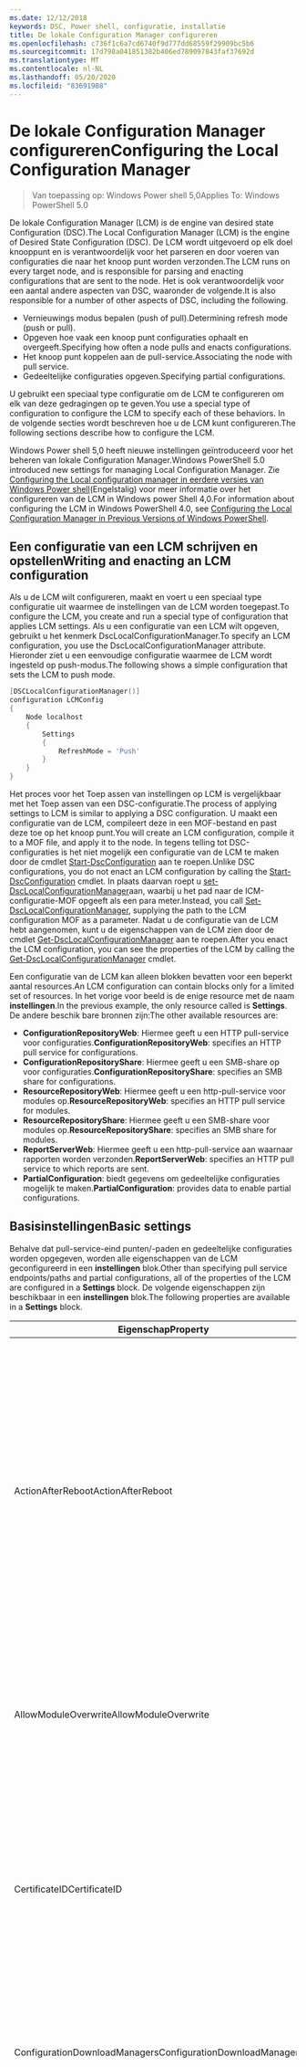 ```yaml
---
ms.date: 12/12/2018
keywords: DSC, Power shell, configuratie, installatie
title: De lokale Configuration Manager configureren
ms.openlocfilehash: c736f1c6a7cd6740f9d777dd68559f29909bc5b6
ms.sourcegitcommit: 17d798a041851382b406ed789097843faf37692d
ms.translationtype: MT
ms.contentlocale: nl-NL
ms.lasthandoff: 05/20/2020
ms.locfileid: "83691988"
---
```

# <a name="configuring-the-local-configuration-manager"></a><span data-ttu-id="1e854-103">De lokale Configuration Manager configureren</span><span class="sxs-lookup"><span data-stu-id="1e854-103">Configuring the Local Configuration Manager</span></span>

> <span data-ttu-id="1e854-104">Van toepassing op: Windows Power shell 5,0</span><span class="sxs-lookup"><span data-stu-id="1e854-104">Applies To: Windows PowerShell 5.0</span></span>

<span data-ttu-id="1e854-105">De lokale Configuration Manager (LCM) is de engine van desired state Configuration (DSC).</span><span class="sxs-lookup"><span data-stu-id="1e854-105">The Local Configuration Manager (LCM) is the engine of Desired State Configuration (DSC).</span></span>
<span data-ttu-id="1e854-106">De LCM wordt uitgevoerd op elk doel knooppunt en is verantwoordelijk voor het parseren en door voeren van configuraties die naar het knoop punt worden verzonden.</span><span class="sxs-lookup"><span data-stu-id="1e854-106">The LCM runs on every target node, and is responsible for parsing and enacting configurations that are sent to the node.</span></span>
<span data-ttu-id="1e854-107">Het is ook verantwoordelijk voor een aantal andere aspecten van DSC, waaronder de volgende.</span><span class="sxs-lookup"><span data-stu-id="1e854-107">It is also responsible for a number of other aspects of DSC, including the following.</span></span>

- <span data-ttu-id="1e854-108">Vernieuwings modus bepalen (push of pull).</span><span class="sxs-lookup"><span data-stu-id="1e854-108">Determining refresh mode (push or pull).</span></span>
- <span data-ttu-id="1e854-109">Opgeven hoe vaak een knoop punt configuraties ophaalt en overgeeft.</span><span class="sxs-lookup"><span data-stu-id="1e854-109">Specifying how often a node pulls and enacts configurations.</span></span>
- <span data-ttu-id="1e854-110">Het knoop punt koppelen aan de pull-service.</span><span class="sxs-lookup"><span data-stu-id="1e854-110">Associating the node with pull service.</span></span>
- <span data-ttu-id="1e854-111">Gedeeltelijke configuraties opgeven.</span><span class="sxs-lookup"><span data-stu-id="1e854-111">Specifying partial configurations.</span></span>

<span data-ttu-id="1e854-112">U gebruikt een speciaal type configuratie om de LCM te configureren om elk van deze gedragingen op te geven.</span><span class="sxs-lookup"><span data-stu-id="1e854-112">You use a special type of configuration to configure the LCM to specify each of these behaviors.</span></span>
<span data-ttu-id="1e854-113">In de volgende secties wordt beschreven hoe u de LCM kunt configureren.</span><span class="sxs-lookup"><span data-stu-id="1e854-113">The following sections describe how to configure the LCM.</span></span>

<span data-ttu-id="1e854-114">Windows Power shell 5,0 heeft nieuwe instellingen geïntroduceerd voor het beheren van lokale Configuration Manager.</span><span class="sxs-lookup"><span data-stu-id="1e854-114">Windows PowerShell 5.0 introduced new settings for managing Local Configuration Manager.</span></span>
<span data-ttu-id="1e854-115">Zie [Configuring the Local configuration manager in eerdere versies van Windows Power shell](metaconfig4.md)(Engelstalig) voor meer informatie over het configureren van de LCM in Windows power Shell 4,0.</span><span class="sxs-lookup"><span data-stu-id="1e854-115">For information about configuring the LCM in Windows PowerShell 4.0, see [Configuring the Local Configuration Manager in Previous Versions of Windows PowerShell](metaconfig4.md).</span></span>

## <a name="writing-and-enacting-an-lcm-configuration"></a><span data-ttu-id="1e854-116">Een configuratie van een LCM schrijven en opstellen</span><span class="sxs-lookup"><span data-stu-id="1e854-116">Writing and enacting an LCM configuration</span></span>

<span data-ttu-id="1e854-117">Als u de LCM wilt configureren, maakt en voert u een speciaal type configuratie uit waarmee de instellingen van de LCM worden toegepast.</span><span class="sxs-lookup"><span data-stu-id="1e854-117">To configure the LCM, you create and run a special type of configuration that applies LCM settings.</span></span>
<span data-ttu-id="1e854-118">Als u een configuratie van een LCM wilt opgeven, gebruikt u het kenmerk DscLocalConfigurationManager.</span><span class="sxs-lookup"><span data-stu-id="1e854-118">To specify an LCM configuration, you use the DscLocalConfigurationManager attribute.</span></span>
<span data-ttu-id="1e854-119">Hieronder ziet u een eenvoudige configuratie waarmee de LCM wordt ingesteld op push-modus.</span><span class="sxs-lookup"><span data-stu-id="1e854-119">The following shows a simple configuration that sets the LCM to push mode.</span></span>

```powershell
[DSCLocalConfigurationManager()]
configuration LCMConfig
{
    Node localhost
    {
        Settings
        {
            RefreshMode = 'Push'
        }
    }
}
```

<span data-ttu-id="1e854-120">Het proces voor het Toep assen van instellingen op LCM is vergelijkbaar met het Toep assen van een DSC-configuratie.</span><span class="sxs-lookup"><span data-stu-id="1e854-120">The process of applying settings to LCM is similar to applying a DSC configuration.</span></span>
<span data-ttu-id="1e854-121">U maakt een configuratie van de LCM, compileert deze in een MOF-bestand en past deze toe op het knoop punt.</span><span class="sxs-lookup"><span data-stu-id="1e854-121">You will create an LCM configuration, compile it to a MOF file, and apply it to the node.</span></span>
<span data-ttu-id="1e854-122">In tegens telling tot DSC-configuraties is het niet mogelijk een configuratie van de LCM te maken door de cmdlet [Start-DscConfiguration](/powershell/module/psdesiredstateconfiguration/start-dscconfiguration) aan te roepen.</span><span class="sxs-lookup"><span data-stu-id="1e854-122">Unlike DSC configurations, you do not enact an LCM configuration by calling the [Start-DscConfiguration](/powershell/module/psdesiredstateconfiguration/start-dscconfiguration) cmdlet.</span></span>
<span data-ttu-id="1e854-123">In plaats daarvan roept u [set-DscLocalConfigurationManager](/powershell/module/PSDesiredStateConfiguration/Set-DscLocalConfigurationManager)aan, waarbij u het pad naar de ICM-configuratie-MOF opgeeft als een para meter.</span><span class="sxs-lookup"><span data-stu-id="1e854-123">Instead, you call [Set-DscLocalConfigurationManager](/powershell/module/PSDesiredStateConfiguration/Set-DscLocalConfigurationManager), supplying the path to the LCM configuration MOF as a parameter.</span></span>
<span data-ttu-id="1e854-124">Nadat u de configuratie van de LCM hebt aangenomen, kunt u de eigenschappen van de LCM zien door de cmdlet [Get-DscLocalConfigurationManager](/powershell/module/PSDesiredStateConfiguration/Get-DscLocalConfigurationManager) aan te roepen.</span><span class="sxs-lookup"><span data-stu-id="1e854-124">After you enact the LCM configuration, you can see the properties of the LCM by calling the [Get-DscLocalConfigurationManager](/powershell/module/PSDesiredStateConfiguration/Get-DscLocalConfigurationManager) cmdlet.</span></span>

<span data-ttu-id="1e854-125">Een configuratie van de LCM kan alleen blokken bevatten voor een beperkt aantal resources.</span><span class="sxs-lookup"><span data-stu-id="1e854-125">An LCM configuration can contain blocks only for a limited set of resources.</span></span>
<span data-ttu-id="1e854-126">In het vorige voor beeld is de enige resource met de naam **instellingen**.</span><span class="sxs-lookup"><span data-stu-id="1e854-126">In the previous example, the only resource called is **Settings**.</span></span>
<span data-ttu-id="1e854-127">De andere beschik bare bronnen zijn:</span><span class="sxs-lookup"><span data-stu-id="1e854-127">The other available resources are:</span></span>

* <span data-ttu-id="1e854-128">**ConfigurationRepositoryWeb**: Hiermee geeft u een HTTP pull-service voor configuraties.</span><span class="sxs-lookup"><span data-stu-id="1e854-128">**ConfigurationRepositoryWeb**: specifies an HTTP pull service for configurations.</span></span>
* <span data-ttu-id="1e854-129">**ConfigurationRepositoryShare**: Hiermee geeft u een SMB-share op voor configuraties.</span><span class="sxs-lookup"><span data-stu-id="1e854-129">**ConfigurationRepositoryShare**: specifies an SMB share for configurations.</span></span>
* <span data-ttu-id="1e854-130">**ResourceRepositoryWeb**: Hiermee geeft u een http-pull-service voor modules op.</span><span class="sxs-lookup"><span data-stu-id="1e854-130">**ResourceRepositoryWeb**: specifies an HTTP pull service for modules.</span></span>
* <span data-ttu-id="1e854-131">**ResourceRepositoryShare**: Hiermee geeft u een SMB-share voor modules op.</span><span class="sxs-lookup"><span data-stu-id="1e854-131">**ResourceRepositoryShare**: specifies an SMB share for modules.</span></span>
* <span data-ttu-id="1e854-132">**ReportServerWeb**: Hiermee geeft u een http-pull-service aan waarnaar rapporten worden verzonden.</span><span class="sxs-lookup"><span data-stu-id="1e854-132">**ReportServerWeb**: specifies an HTTP pull service to which reports are sent.</span></span>
* <span data-ttu-id="1e854-133">**PartialConfiguration**: biedt gegevens om gedeeltelijke configuraties mogelijk te maken.</span><span class="sxs-lookup"><span data-stu-id="1e854-133">**PartialConfiguration**: provides data to enable partial configurations.</span></span>

## <a name="basic-settings"></a><span data-ttu-id="1e854-134">Basisinstellingen</span><span class="sxs-lookup"><span data-stu-id="1e854-134">Basic settings</span></span>

<span data-ttu-id="1e854-135">Behalve dat pull-service-eind punten/-paden en gedeeltelijke configuraties worden opgegeven, worden alle eigenschappen van de LCM geconfigureerd in een **instellingen** blok.</span><span class="sxs-lookup"><span data-stu-id="1e854-135">Other than specifying pull service endpoints/paths and partial configurations, all of the properties of the LCM are configured in a **Settings** block.</span></span>
<span data-ttu-id="1e854-136">De volgende eigenschappen zijn beschikbaar in een **instellingen** blok.</span><span class="sxs-lookup"><span data-stu-id="1e854-136">The following properties are available in a **Settings** block.</span></span>

|  <span data-ttu-id="1e854-137">Eigenschap</span><span class="sxs-lookup"><span data-stu-id="1e854-137">Property</span></span>  |  <span data-ttu-id="1e854-138">Type</span><span class="sxs-lookup"><span data-stu-id="1e854-138">Type</span></span>  |  <span data-ttu-id="1e854-139">Beschrijving</span><span class="sxs-lookup"><span data-stu-id="1e854-139">Description</span></span>   |
|----------- |------- |--------------- |
| <span data-ttu-id="1e854-140">ActionAfterReboot</span><span class="sxs-lookup"><span data-stu-id="1e854-140">ActionAfterReboot</span></span>| <span data-ttu-id="1e854-141">tekenreeks</span><span class="sxs-lookup"><span data-stu-id="1e854-141">string</span></span>| <span data-ttu-id="1e854-142">Hiermee geeft u op wat er gebeurt nadat de computer opnieuw is opgestart tijdens de toepassing van een configuratie.</span><span class="sxs-lookup"><span data-stu-id="1e854-142">Specifies what happens after a reboot during the application of a configuration.</span></span> <span data-ttu-id="1e854-143">De mogelijke waarden zijn __' ContinueConfiguration '__ en __' de stopconfiguration '__.</span><span class="sxs-lookup"><span data-stu-id="1e854-143">The possible values are __"ContinueConfiguration"__ and __"StopConfiguration"__.</span></span> <ul><li> <span data-ttu-id="1e854-144">__ContinueConfiguration__: pas de huidige configuratie toe nadat de computer opnieuw is opgestart.</span><span class="sxs-lookup"><span data-stu-id="1e854-144">__ContinueConfiguration__: Continue applying the current configuration after machine reboot.</span></span> <span data-ttu-id="1e854-145">Dit is de standaard waarde</span><span class="sxs-lookup"><span data-stu-id="1e854-145">This is the default value</span></span></li><li><span data-ttu-id="1e854-146">__De stopconfiguration__: de huidige configuratie stoppen nadat de computer opnieuw is opgestart.</span><span class="sxs-lookup"><span data-stu-id="1e854-146">__StopConfiguration__: Stop the current configuration after machine reboot.</span></span></li></ul>|
| <span data-ttu-id="1e854-147">AllowModuleOverwrite</span><span class="sxs-lookup"><span data-stu-id="1e854-147">AllowModuleOverwrite</span></span>| <span data-ttu-id="1e854-148">booleaans</span><span class="sxs-lookup"><span data-stu-id="1e854-148">bool</span></span>| <span data-ttu-id="1e854-149">__$True__ als nieuwe configuraties die worden gedownload van de pull-service, de oude kunnen overschrijven op het doel knooppunt.</span><span class="sxs-lookup"><span data-stu-id="1e854-149">__$TRUE__ if new configurations downloaded from the pull service are allowed to overwrite the old ones on the target node.</span></span> <span data-ttu-id="1e854-150">Anders $FALSE.</span><span class="sxs-lookup"><span data-stu-id="1e854-150">Otherwise, $FALSE.</span></span>|
| <span data-ttu-id="1e854-151">CertificateID</span><span class="sxs-lookup"><span data-stu-id="1e854-151">CertificateID</span></span>| <span data-ttu-id="1e854-152">tekenreeks</span><span class="sxs-lookup"><span data-stu-id="1e854-152">string</span></span>| <span data-ttu-id="1e854-153">De vinger afdruk van een certificaat dat wordt gebruikt voor het beveiligen van referenties die in een configuratie zijn door gegeven.</span><span class="sxs-lookup"><span data-stu-id="1e854-153">The thumbprint of a certificate used to secure credentials passed in a configuration.</span></span> <span data-ttu-id="1e854-154">Zie voor meer informatie [referenties beveiligen in Windows Power shell desired state Configuration](https://devblogs.microsoft.com/powershell/want-to-secure-credentials-in-windows-powershell-desired-state-configuration/)(Engelstalig).</span><span class="sxs-lookup"><span data-stu-id="1e854-154">For more information see [Want to secure credentials in Windows PowerShell Desired State Configuration?](https://devblogs.microsoft.com/powershell/want-to-secure-credentials-in-windows-powershell-desired-state-configuration/).</span></span> <br> <span data-ttu-id="1e854-155">__Opmerking:__ dit wordt automatisch beheerd als Azure Automation DSC-pull-service wordt gebruikt.</span><span class="sxs-lookup"><span data-stu-id="1e854-155">__Note:__ this is managed automatically if using Azure Automation DSC pull service.</span></span>|
| <span data-ttu-id="1e854-156">ConfigurationDownloadManagers</span><span class="sxs-lookup"><span data-stu-id="1e854-156">ConfigurationDownloadManagers</span></span>| <span data-ttu-id="1e854-157">CimInstance []</span><span class="sxs-lookup"><span data-stu-id="1e854-157">CimInstance[]</span></span>| <span data-ttu-id="1e854-158">Verouderd.</span><span class="sxs-lookup"><span data-stu-id="1e854-158">Obsolete.</span></span> <span data-ttu-id="1e854-159">Gebruik __ConfigurationRepositoryWeb__ -en __ConfigurationRepositoryShare__ -blokken om configuratie-pull service-eind punten te definiëren.</span><span class="sxs-lookup"><span data-stu-id="1e854-159">Use __ConfigurationRepositoryWeb__ and __ConfigurationRepositoryShare__ blocks to define configuration pull service endpoints.</span></span>|
| <span data-ttu-id="1e854-160">ConfigurationID</span><span class="sxs-lookup"><span data-stu-id="1e854-160">ConfigurationID</span></span>| <span data-ttu-id="1e854-161">tekenreeks</span><span class="sxs-lookup"><span data-stu-id="1e854-161">string</span></span>| <span data-ttu-id="1e854-162">Voor achterwaartse compatibiliteit met oudere pull-service versies.</span><span class="sxs-lookup"><span data-stu-id="1e854-162">For backwards compatibility with older pull service versions.</span></span> <span data-ttu-id="1e854-163">Een GUID die het configuratie bestand identificeert dat van een pull-service moet worden opgehaald.</span><span class="sxs-lookup"><span data-stu-id="1e854-163">A GUID that identifies the configuration file to get from a pull service.</span></span> <span data-ttu-id="1e854-164">Het knoop punt haalt configuraties op voor de pull-service als de naam van de configuratie-MOF ConfigurationID. MOF is.</span><span class="sxs-lookup"><span data-stu-id="1e854-164">The node will pull configurations on the pull service if the name of the configuration MOF is named ConfigurationID.mof.</span></span><br> <span data-ttu-id="1e854-165">__Opmerking:__ Als u deze eigenschap instelt, werkt u het knoop punt met een pull-service te registreren met behulp van __RegistrationKey__ .</span><span class="sxs-lookup"><span data-stu-id="1e854-165">__Note:__ If you set this property, registering the node with a pull service by using __RegistrationKey__ does not work.</span></span> <span data-ttu-id="1e854-166">Zie [een pull-client met configuratie namen instellen](../pull-server/pullClientConfigNames.md)voor meer informatie.</span><span class="sxs-lookup"><span data-stu-id="1e854-166">For more information, see [Setting up a pull client with configuration names](../pull-server/pullClientConfigNames.md).</span></span>|
| <span data-ttu-id="1e854-167">ConfigurationMode</span><span class="sxs-lookup"><span data-stu-id="1e854-167">ConfigurationMode</span></span>| <span data-ttu-id="1e854-168">tekenreeks</span><span class="sxs-lookup"><span data-stu-id="1e854-168">string</span></span> | <span data-ttu-id="1e854-169">Hiermee geeft u op hoe de LCM de configuratie daad werkelijk toepast op de doel knooppunten.</span><span class="sxs-lookup"><span data-stu-id="1e854-169">Specifies how the LCM actually applies the configuration to the target nodes.</span></span> <span data-ttu-id="1e854-170">Mogelijke waarden zijn __"ApplyOnly"__,__"ApplyAndMonitor"__ en __"ApplyAndAutoCorrect"__.</span><span class="sxs-lookup"><span data-stu-id="1e854-170">Possible values are __"ApplyOnly"__,__"ApplyAndMonitor"__, and __"ApplyAndAutoCorrect"__.</span></span> <ul><li><span data-ttu-id="1e854-171">__ApplyOnly__: DSC past de configuratie toe en doet niets verder tenzij een nieuwe configuratie wordt gepusht naar het doel knooppunt of wanneer een nieuwe configuratie wordt opgehaald uit een service.</span><span class="sxs-lookup"><span data-stu-id="1e854-171">__ApplyOnly__: DSC applies the configuration and does nothing further unless a new configuration is pushed to the target node or when a new configuration is pulled from a service.</span></span> <span data-ttu-id="1e854-172">Na de eerste toepassing van een nieuwe configuratie controleert DSC niet op een eerder geconfigureerde status.</span><span class="sxs-lookup"><span data-stu-id="1e854-172">After initial application of a new configuration, DSC does not check for drift from a previously configured state.</span></span> <span data-ttu-id="1e854-173">U ziet dat DSC probeert de configuratie toe te passen totdat deze is voltooid voordat __ApplyOnly__ van kracht worden.</span><span class="sxs-lookup"><span data-stu-id="1e854-173">Note that DSC will attempt to apply the configuration until it is successful before __ApplyOnly__ takes effect.</span></span> </li><li> <span data-ttu-id="1e854-174">__ApplyAndMonitor__: dit is de standaard waarde.</span><span class="sxs-lookup"><span data-stu-id="1e854-174">__ApplyAndMonitor__: This is the default value.</span></span> <span data-ttu-id="1e854-175">De LCM past nieuwe configuraties toe.</span><span class="sxs-lookup"><span data-stu-id="1e854-175">The LCM applies any new configurations.</span></span> <span data-ttu-id="1e854-176">Als er na de eerste toepassing van een nieuwe configuratie het doel knooppunt van de gewenste status is, wordt de discrepantie in de logboeken door DSC gerapporteerd.</span><span class="sxs-lookup"><span data-stu-id="1e854-176">After initial application of a new configuration, if the target node drifts from the desired state, DSC reports the discrepancy in logs.</span></span> <span data-ttu-id="1e854-177">U ziet dat DSC probeert de configuratie toe te passen totdat deze is voltooid voordat __ApplyAndMonitor__ van kracht worden.</span><span class="sxs-lookup"><span data-stu-id="1e854-177">Note that DSC will attempt to apply the configuration until it is successful before __ApplyAndMonitor__ takes effect.</span></span></li><li><span data-ttu-id="1e854-178">__ApplyAndAutoCorrect__: DSC past nieuwe configuraties toe.</span><span class="sxs-lookup"><span data-stu-id="1e854-178">__ApplyAndAutoCorrect__: DSC applies any new configurations.</span></span> <span data-ttu-id="1e854-179">Als er na de eerste toepassing van een nieuwe configuratie het doel knooppunt van de gewenste status is, wordt de discrepantie in de logboeken door DSC gerapporteerd en wordt de huidige configuratie opnieuw toegepast.</span><span class="sxs-lookup"><span data-stu-id="1e854-179">After initial application of a new configuration, if the target node drifts from the desired state, DSC reports the discrepancy in logs, and then re-applies the current configuration.</span></span></li></ul>|
| <span data-ttu-id="1e854-180">ConfigurationModeFrequencyMins</span><span class="sxs-lookup"><span data-stu-id="1e854-180">ConfigurationModeFrequencyMins</span></span>| <span data-ttu-id="1e854-181">UInt32</span><span class="sxs-lookup"><span data-stu-id="1e854-181">UInt32</span></span>| <span data-ttu-id="1e854-182">Hoe vaak, in minuten, de huidige configuratie wordt gecontroleerd en toegepast.</span><span class="sxs-lookup"><span data-stu-id="1e854-182">How often, in minutes, the current configuration is checked and applied.</span></span> <span data-ttu-id="1e854-183">Deze eigenschap wordt genegeerd als de eigenschap ConfigurationMode is ingesteld op ApplyOnly.</span><span class="sxs-lookup"><span data-stu-id="1e854-183">This property is ignored if the ConfigurationMode property is set to ApplyOnly.</span></span> <span data-ttu-id="1e854-184">De standaard waarde is 15.</span><span class="sxs-lookup"><span data-stu-id="1e854-184">The default value is 15.</span></span>|
| <span data-ttu-id="1e854-185">DebugMode</span><span class="sxs-lookup"><span data-stu-id="1e854-185">DebugMode</span></span>| <span data-ttu-id="1e854-186">tekenreeks</span><span class="sxs-lookup"><span data-stu-id="1e854-186">string</span></span>| <span data-ttu-id="1e854-187">Mogelijke waarden zijn __none__, __ForceModuleImport__en __all__.</span><span class="sxs-lookup"><span data-stu-id="1e854-187">Possible values are __None__, __ForceModuleImport__, and __All__.</span></span> <ul><li><span data-ttu-id="1e854-188">Stel deze waarde in op __geen__ om in cache opgeslagen resources te gebruiken.</span><span class="sxs-lookup"><span data-stu-id="1e854-188">Set to __None__ to use cached resources.</span></span> <span data-ttu-id="1e854-189">Dit is de standaard instelling en moet worden gebruikt in productie scenario's.</span><span class="sxs-lookup"><span data-stu-id="1e854-189">This is the default and should be used in production scenarios.</span></span></li><li><span data-ttu-id="1e854-190">Als __ForceModuleImport__wordt ingesteld, laadt de LCM alle DSC-resource modules opnieuw, zelfs als ze eerder zijn geladen en in de cache zijn opgeslagen.</span><span class="sxs-lookup"><span data-stu-id="1e854-190">Setting to __ForceModuleImport__, causes the LCM to reload any DSC resource modules, even if they have been previously loaded and cached.</span></span> <span data-ttu-id="1e854-191">Dit heeft gevolgen voor de prestaties van DSC-bewerkingen, omdat elke module opnieuw wordt geladen voor gebruik.</span><span class="sxs-lookup"><span data-stu-id="1e854-191">This impacts the performance of DSC operations as each module is reloaded on use.</span></span> <span data-ttu-id="1e854-192">Normaal gesp roken gebruikt u deze waarde bij het opsporen van fouten in een resource</span><span class="sxs-lookup"><span data-stu-id="1e854-192">Typically you would use this value while debugging a resource</span></span></li><li><span data-ttu-id="1e854-193">In deze release is __alle__ hetzelfde als __ForceModuleImport__</span><span class="sxs-lookup"><span data-stu-id="1e854-193">In this release, __All__ is same as __ForceModuleImport__</span></span></li></ul> |
| <span data-ttu-id="1e854-194">RebootNodeIfNeeded</span><span class="sxs-lookup"><span data-stu-id="1e854-194">RebootNodeIfNeeded</span></span>| <span data-ttu-id="1e854-195">booleaans</span><span class="sxs-lookup"><span data-stu-id="1e854-195">bool</span></span>| <span data-ttu-id="1e854-196">Stel dit in op `$true` om resources toe te staan om het knoop punt opnieuw op te starten met de `$global:DSCMachineStatus` vlag.</span><span class="sxs-lookup"><span data-stu-id="1e854-196">Set this to `$true` to allow resources to reboot the Node using the `$global:DSCMachineStatus` flag.</span></span> <span data-ttu-id="1e854-197">Als dat niet het geval is, moet u het knoop punt hand matig opnieuw opstarten voor een configuratie waarvoor deze vereist is.</span><span class="sxs-lookup"><span data-stu-id="1e854-197">Otherwise, you will have to manually reboot the node for any configuration that requires it.</span></span> <span data-ttu-id="1e854-198">De standaardwaarde is `$false`.</span><span class="sxs-lookup"><span data-stu-id="1e854-198">The default value is `$false`.</span></span> <span data-ttu-id="1e854-199">Als u deze instelling wilt gebruiken wanneer een voor waarde voor opnieuw opstarten wordt ingesteld door iets anders dan DSC (zoals Windows Installer), moet u deze instelling combi neren met de __PendingReboot__ -resource in de [ComputerManagementDsc](https://github.com/PowerShell/ComputerManagementDsc) -module.</span><span class="sxs-lookup"><span data-stu-id="1e854-199">To use this setting when a reboot condition is enacted by something other than DSC (such as Windows Installer), combine this setting with the __PendingReboot__ resource in the [ComputerManagementDsc](https://github.com/PowerShell/ComputerManagementDsc) module.</span></span>|
| <span data-ttu-id="1e854-200">RefreshMode</span><span class="sxs-lookup"><span data-stu-id="1e854-200">RefreshMode</span></span>| <span data-ttu-id="1e854-201">tekenreeks</span><span class="sxs-lookup"><span data-stu-id="1e854-201">string</span></span>| <span data-ttu-id="1e854-202">Hiermee geeft u op hoe de LCM configuraties krijgt.</span><span class="sxs-lookup"><span data-stu-id="1e854-202">Specifies how the LCM gets configurations.</span></span> <span data-ttu-id="1e854-203">De mogelijke waarden zijn __' disabled '__, __' push '__ en __' pull '__.</span><span class="sxs-lookup"><span data-stu-id="1e854-203">The possible values are __"Disabled"__, __"Push"__, and __"Pull"__.</span></span> <ul><li><span data-ttu-id="1e854-204">__Uitgeschakeld__: DSC-configuraties zijn uitgeschakeld voor dit knoop punt.</span><span class="sxs-lookup"><span data-stu-id="1e854-204">__Disabled__: DSC configurations are disabled for this node.</span></span></li><li> <span data-ttu-id="1e854-205">__Push__: configuraties worden geïnitieerd door de cmdlet [Start-DscConfiguration](/powershell/module/psdesiredstateconfiguration/start-dscconfiguration) aan te roepen.</span><span class="sxs-lookup"><span data-stu-id="1e854-205">__Push__: Configurations are initiated by calling the [Start-DscConfiguration](/powershell/module/psdesiredstateconfiguration/start-dscconfiguration) cmdlet.</span></span> <span data-ttu-id="1e854-206">De configuratie wordt direct toegepast op het knoop punt.</span><span class="sxs-lookup"><span data-stu-id="1e854-206">The configuration is applied immediately to the node.</span></span> <span data-ttu-id="1e854-207">Dit is de standaardwaarde.</span><span class="sxs-lookup"><span data-stu-id="1e854-207">This is the default value.</span></span></li><li><span data-ttu-id="1e854-208">__Pull:__ Het knoop punt is geconfigureerd om regel matig te controleren op configuraties van een pull-service of SMB-pad.</span><span class="sxs-lookup"><span data-stu-id="1e854-208">__Pull:__ The node is configured to regularly check for configurations from a pull service or SMB path.</span></span> <span data-ttu-id="1e854-209">Als deze eigenschap is ingesteld op __pull__, moet u een http-(Service) of SMB (share)-pad opgeven in een __ConfigurationRepositoryWeb__ -of __ConfigurationRepositoryShare__ -blok.</span><span class="sxs-lookup"><span data-stu-id="1e854-209">If this property is set to __Pull__, you must specify an HTTP (service) or SMB (share) path in a __ConfigurationRepositoryWeb__ or __ConfigurationRepositoryShare__ block.</span></span></li></ul>|
| <span data-ttu-id="1e854-210">RefreshFrequencyMins</span><span class="sxs-lookup"><span data-stu-id="1e854-210">RefreshFrequencyMins</span></span>| <span data-ttu-id="1e854-211">Uint32</span><span class="sxs-lookup"><span data-stu-id="1e854-211">Uint32</span></span>| <span data-ttu-id="1e854-212">Het tijds interval, in minuten, waarna de LCM een pull-service controleert om bijgewerkte configuraties te verkrijgen.</span><span class="sxs-lookup"><span data-stu-id="1e854-212">The time interval, in minutes, at which the LCM checks a pull service to get updated configurations.</span></span> <span data-ttu-id="1e854-213">Deze waarde wordt genegeerd als de LCM niet is geconfigureerd in de pull-modus.</span><span class="sxs-lookup"><span data-stu-id="1e854-213">This value is ignored if the LCM is not configured in pull mode.</span></span> <span data-ttu-id="1e854-214">De standaardwaarde is 30.</span><span class="sxs-lookup"><span data-stu-id="1e854-214">The default value is 30.</span></span>|
| <span data-ttu-id="1e854-215">ReportManagers</span><span class="sxs-lookup"><span data-stu-id="1e854-215">ReportManagers</span></span>| <span data-ttu-id="1e854-216">CimInstance []</span><span class="sxs-lookup"><span data-stu-id="1e854-216">CimInstance[]</span></span>| <span data-ttu-id="1e854-217">Verouderd.</span><span class="sxs-lookup"><span data-stu-id="1e854-217">Obsolete.</span></span> <span data-ttu-id="1e854-218">Gebruik __ReportServerWeb__ -blokken om een eind punt te definiëren voor het verzenden van rapportage gegevens naar een pull-service.</span><span class="sxs-lookup"><span data-stu-id="1e854-218">Use __ReportServerWeb__ blocks to define an endpoint to send reporting data to a pull service.</span></span>|
| <span data-ttu-id="1e854-219">ResourceModuleManagers</span><span class="sxs-lookup"><span data-stu-id="1e854-219">ResourceModuleManagers</span></span>| <span data-ttu-id="1e854-220">CimInstance []</span><span class="sxs-lookup"><span data-stu-id="1e854-220">CimInstance[]</span></span>| <span data-ttu-id="1e854-221">Verouderd.</span><span class="sxs-lookup"><span data-stu-id="1e854-221">Obsolete.</span></span> <span data-ttu-id="1e854-222">Gebruik __ResourceRepositoryWeb__ -en __ResourceRepositoryShare__ -blokken om respectievelijk pull service http-eind punten of SMB-paden te definiëren.</span><span class="sxs-lookup"><span data-stu-id="1e854-222">Use __ResourceRepositoryWeb__ and __ResourceRepositoryShare__ blocks to define pull service HTTP endpoints or SMB paths, respectively.</span></span>|
| <span data-ttu-id="1e854-223">PartialConfigurations</span><span class="sxs-lookup"><span data-stu-id="1e854-223">PartialConfigurations</span></span>| <span data-ttu-id="1e854-224">CimInstance</span><span class="sxs-lookup"><span data-stu-id="1e854-224">CimInstance</span></span>| <span data-ttu-id="1e854-225">Niet geïmplementeerd.</span><span class="sxs-lookup"><span data-stu-id="1e854-225">Not implemented.</span></span> <span data-ttu-id="1e854-226">Niet gebruiken.</span><span class="sxs-lookup"><span data-stu-id="1e854-226">Do not use.</span></span>|
| <span data-ttu-id="1e854-227">StatusRetentionTimeInDays</span><span class="sxs-lookup"><span data-stu-id="1e854-227">StatusRetentionTimeInDays</span></span> | <span data-ttu-id="1e854-228">UInt32</span><span class="sxs-lookup"><span data-stu-id="1e854-228">UInt32</span></span>| <span data-ttu-id="1e854-229">Het aantal dagen dat de LCM de status van de huidige configuratie behoudt.</span><span class="sxs-lookup"><span data-stu-id="1e854-229">The number of days the LCM keeps the status of the current configuration.</span></span>|

> [!NOTE]
> <span data-ttu-id="1e854-230">De LCM start de **ConfigurationModeFrequencyMins** -cyclus op basis van:</span><span class="sxs-lookup"><span data-stu-id="1e854-230">The LCM starts the **ConfigurationModeFrequencyMins** cycle based on:</span></span>
>
> - <span data-ttu-id="1e854-231">Er wordt een nieuwe-configuratie toegepast met behulp van`Set-DscLocalConfigurationManager`</span><span class="sxs-lookup"><span data-stu-id="1e854-231">A new metaconfig is applied using `Set-DscLocalConfigurationManager`</span></span>
> - <span data-ttu-id="1e854-232">Een computer opnieuw opstarten</span><span class="sxs-lookup"><span data-stu-id="1e854-232">A machine restart</span></span>
>
> <span data-ttu-id="1e854-233">Voor elke voor waarde waarbij het timer proces vastloopt, wordt dit binnen 30 seconden gedetecteerd en wordt de cyclus opnieuw gestart.</span><span class="sxs-lookup"><span data-stu-id="1e854-233">For any condition where the timer process experiences a crash, that will be detected within 30 seconds and the cycle will be restarted.</span></span>
> <span data-ttu-id="1e854-234">Een gelijktijdige bewerking kan ertoe leiden dat de cyclus wordt gestart. als de duur van deze bewerking de geconfigureerde cyclus frequentie overschrijdt, wordt de volgende timer niet gestart.</span><span class="sxs-lookup"><span data-stu-id="1e854-234">A concurrent operation could delay the cycle from being started, if the duration of this operation exceeds the configured cycle frequency, the next timer will not start.</span></span>
>
> <span data-ttu-id="1e854-235">Voor beeld: de configuratie van de instellingen van een pull-interval van vijf tien minuten en een pull vindt plaats in T1.</span><span class="sxs-lookup"><span data-stu-id="1e854-235">Example, the metaconfig is configured at a 15 minute pull frequency and a pull occurs at T1.</span></span>  <span data-ttu-id="1e854-236">Het knoop punt is 16 minuten niet voltooid.</span><span class="sxs-lookup"><span data-stu-id="1e854-236">The Node does not finish work for 16 minutes.</span></span>  <span data-ttu-id="1e854-237">De eerste vijf tien minuten wordt genegeerd en de volgende pull-bewerking wordt uitgevoerd op T1 + 15 + 15.</span><span class="sxs-lookup"><span data-stu-id="1e854-237">The first 15 minute cycle is ignored, and next pull will happen at T1+15+15.</span></span>

## <a name="pull-service"></a><span data-ttu-id="1e854-238">Pull-service</span><span class="sxs-lookup"><span data-stu-id="1e854-238">Pull service</span></span>

<span data-ttu-id="1e854-239">De configuratie van de LCM ondersteunt het definiëren van de volgende typen pull-service-eind punten:</span><span class="sxs-lookup"><span data-stu-id="1e854-239">LCM configuration supports defining the following types of pull service endpoints:</span></span>

- <span data-ttu-id="1e854-240">**Configuratie server**: een opslag plaats voor DSC-configuraties.</span><span class="sxs-lookup"><span data-stu-id="1e854-240">**Configuration server**: A repository for DSC configurations.</span></span> <span data-ttu-id="1e854-241">Definieer configuratie servers met behulp van **ConfigurationRepositoryWeb** (voor webservers) en **ConfigurationRepositoryShare** (voor op SMB gebaseerde servers) blokken.</span><span class="sxs-lookup"><span data-stu-id="1e854-241">Define configuration servers by using **ConfigurationRepositoryWeb** (for web-based servers) and **ConfigurationRepositoryShare** (for SMB-based servers) blocks.</span></span>
- <span data-ttu-id="1e854-242">**Resource server**: een opslag plaats voor DSC-resources, verpakt als Power shell-modules.</span><span class="sxs-lookup"><span data-stu-id="1e854-242">**Resource server**: A repository for DSC resources, packaged as PowerShell modules.</span></span> <span data-ttu-id="1e854-243">Definieer resource servers met behulp van **ResourceRepositoryWeb** (voor webservers) en **ResourceRepositoryShare** (voor op SMB gebaseerde servers) blokken.</span><span class="sxs-lookup"><span data-stu-id="1e854-243">Define resource servers by using **ResourceRepositoryWeb** (for web-based servers) and **ResourceRepositoryShare** (for SMB-based servers) blocks.</span></span>
- <span data-ttu-id="1e854-244">**Rapport server**: een service waarnaar DSC rapport gegevens worden verzonden.</span><span class="sxs-lookup"><span data-stu-id="1e854-244">**Report server**: A service that DSC sends report data to.</span></span> <span data-ttu-id="1e854-245">Definieer rapport servers met behulp van **ReportServerWeb** -blokken.</span><span class="sxs-lookup"><span data-stu-id="1e854-245">Define report servers by using **ReportServerWeb** blocks.</span></span> <span data-ttu-id="1e854-246">Een rapport server moet een webservice zijn.</span><span class="sxs-lookup"><span data-stu-id="1e854-246">A report server must be a web service.</span></span>

<span data-ttu-id="1e854-247">Zie [desired state Configuration pull service](../pull-server/pullServer.md)(Engelstalig) voor meer informatie over pull-service.</span><span class="sxs-lookup"><span data-stu-id="1e854-247">For more details on pull service see, [Desired State Configuration Pull Service](../pull-server/pullServer.md).</span></span>

## <a name="configuration-server-blocks"></a><span data-ttu-id="1e854-248">Configuratie server blokken</span><span class="sxs-lookup"><span data-stu-id="1e854-248">Configuration server blocks</span></span>

<span data-ttu-id="1e854-249">Als u een configuratie server op het web wilt definiëren, maakt u een **ConfigurationRepositoryWeb** -blok.</span><span class="sxs-lookup"><span data-stu-id="1e854-249">To define a web-based configuration server, you create a **ConfigurationRepositoryWeb** block.</span></span>
<span data-ttu-id="1e854-250">Een **ConfigurationRepositoryWeb** definieert de volgende eigenschappen.</span><span class="sxs-lookup"><span data-stu-id="1e854-250">A **ConfigurationRepositoryWeb** defines the following properties.</span></span>

|<span data-ttu-id="1e854-251">Eigenschap</span><span class="sxs-lookup"><span data-stu-id="1e854-251">Property</span></span>|<span data-ttu-id="1e854-252">Type</span><span class="sxs-lookup"><span data-stu-id="1e854-252">Type</span></span>|<span data-ttu-id="1e854-253">Beschrijving</span><span class="sxs-lookup"><span data-stu-id="1e854-253">Description</span></span>|
|---|---|---|
|<span data-ttu-id="1e854-254">AllowUnsecureConnection</span><span class="sxs-lookup"><span data-stu-id="1e854-254">AllowUnsecureConnection</span></span>|<span data-ttu-id="1e854-255">booleaans</span><span class="sxs-lookup"><span data-stu-id="1e854-255">bool</span></span>|<span data-ttu-id="1e854-256">Ingesteld op **$True** om verbindingen van het knoop punt met de-server zonder verificatie toe te staan.</span><span class="sxs-lookup"><span data-stu-id="1e854-256">Set to **$TRUE** to allow connections from the node to the server without authentication.</span></span> <span data-ttu-id="1e854-257">Ingesteld op **$False** om verificatie te vereisen.</span><span class="sxs-lookup"><span data-stu-id="1e854-257">Set to **$FALSE** to require authentication.</span></span>|
|<span data-ttu-id="1e854-258">CertificateID</span><span class="sxs-lookup"><span data-stu-id="1e854-258">CertificateID</span></span>|<span data-ttu-id="1e854-259">tekenreeks</span><span class="sxs-lookup"><span data-stu-id="1e854-259">string</span></span>|<span data-ttu-id="1e854-260">De vinger afdruk van een certificaat dat wordt gebruikt voor verificatie bij de server.</span><span class="sxs-lookup"><span data-stu-id="1e854-260">The thumbprint of a certificate used to authenticate to the server.</span></span>|
|<span data-ttu-id="1e854-261">ConfigurationNames</span><span class="sxs-lookup"><span data-stu-id="1e854-261">ConfigurationNames</span></span>|<span data-ttu-id="1e854-262">Teken reeks []</span><span class="sxs-lookup"><span data-stu-id="1e854-262">String[]</span></span>|<span data-ttu-id="1e854-263">Een matrix met namen van configuraties die moeten worden opgehaald door het doel knooppunt.</span><span class="sxs-lookup"><span data-stu-id="1e854-263">An array of names of configurations to be pulled by the target node.</span></span> <span data-ttu-id="1e854-264">Deze worden alleen gebruikt als het knoop punt is geregistreerd bij de pull-service met behulp van een **RegistrationKey**.</span><span class="sxs-lookup"><span data-stu-id="1e854-264">These are used only if the node is registered with the pull service by using a **RegistrationKey**.</span></span> <span data-ttu-id="1e854-265">Zie [een pull-client met configuratie namen instellen](../pull-server/pullClientConfigNames.md)voor meer informatie.</span><span class="sxs-lookup"><span data-stu-id="1e854-265">For more information, see [Setting up a pull client with configuration names](../pull-server/pullClientConfigNames.md).</span></span>|
|<span data-ttu-id="1e854-266">RegistrationKey</span><span class="sxs-lookup"><span data-stu-id="1e854-266">RegistrationKey</span></span>|<span data-ttu-id="1e854-267">tekenreeks</span><span class="sxs-lookup"><span data-stu-id="1e854-267">string</span></span>|<span data-ttu-id="1e854-268">Een GUID waarmee het knoop punt wordt geregistreerd bij de pull-service.</span><span class="sxs-lookup"><span data-stu-id="1e854-268">A GUID that registers the node with the pull service.</span></span> <span data-ttu-id="1e854-269">Zie [een pull-client met configuratie namen instellen](../pull-server/pullClientConfigNames.md)voor meer informatie.</span><span class="sxs-lookup"><span data-stu-id="1e854-269">For more information, see [Setting up a pull client with configuration names](../pull-server/pullClientConfigNames.md).</span></span>|
|<span data-ttu-id="1e854-270">ServerURL</span><span class="sxs-lookup"><span data-stu-id="1e854-270">ServerURL</span></span>|<span data-ttu-id="1e854-271">tekenreeks</span><span class="sxs-lookup"><span data-stu-id="1e854-271">string</span></span>|<span data-ttu-id="1e854-272">De URL van de configuratie service.</span><span class="sxs-lookup"><span data-stu-id="1e854-272">The URL of the configuration service.</span></span>|
|<span data-ttu-id="1e854-273">ProxyURL\*</span><span class="sxs-lookup"><span data-stu-id="1e854-273">ProxyURL\*</span></span>|<span data-ttu-id="1e854-274">tekenreeks</span><span class="sxs-lookup"><span data-stu-id="1e854-274">string</span></span>|<span data-ttu-id="1e854-275">De URL van de http-proxy die moet worden gebruikt voor de communicatie met de configuratie service.</span><span class="sxs-lookup"><span data-stu-id="1e854-275">The URL of the http proxy to use when communicating with the configuration service.</span></span>|
|<span data-ttu-id="1e854-276">ProxyCredential\*</span><span class="sxs-lookup"><span data-stu-id="1e854-276">ProxyCredential\*</span></span>|<span data-ttu-id="1e854-277">pscredential</span><span class="sxs-lookup"><span data-stu-id="1e854-277">pscredential</span></span>|<span data-ttu-id="1e854-278">Referentie die moet worden gebruikt voor de http-proxy.</span><span class="sxs-lookup"><span data-stu-id="1e854-278">Credential to use for the http proxy.</span></span>|

> [!NOTE]
>
> * <span data-ttu-id="1e854-279">Ondersteund in Windows versie 1809 en hoger.</span><span class="sxs-lookup"><span data-stu-id="1e854-279">Supported in Windows versions 1809 and later.</span></span>

<span data-ttu-id="1e854-280">Een voorbeeld script voor het vereenvoudigen van het configureren van de ConfigurationRepositoryWeb-waarde voor on-premises knoop punten is beschikbaar-Zie [DSC-configuratie genereren](https://docs.microsoft.com/azure/automation/automation-dsc-onboarding#generating-dsc-metaconfigurations)</span><span class="sxs-lookup"><span data-stu-id="1e854-280">An example script to simplify configuring the ConfigurationRepositoryWeb value for on-premises nodes is available - see [Generating DSC metaconfigurations](https://docs.microsoft.com/azure/automation/automation-dsc-onboarding#generating-dsc-metaconfigurations)</span></span>

<span data-ttu-id="1e854-281">Als u een op SMB gebaseerde configuratie server wilt definiëren, maakt u een **ConfigurationRepositoryShare** -blok.</span><span class="sxs-lookup"><span data-stu-id="1e854-281">To define an SMB-based configuration server, you create a **ConfigurationRepositoryShare** block.</span></span>
<span data-ttu-id="1e854-282">Een **ConfigurationRepositoryShare** definieert de volgende eigenschappen.</span><span class="sxs-lookup"><span data-stu-id="1e854-282">A **ConfigurationRepositoryShare** defines the following properties.</span></span>

|<span data-ttu-id="1e854-283">Eigenschap</span><span class="sxs-lookup"><span data-stu-id="1e854-283">Property</span></span>|<span data-ttu-id="1e854-284">Type</span><span class="sxs-lookup"><span data-stu-id="1e854-284">Type</span></span>|<span data-ttu-id="1e854-285">Beschrijving</span><span class="sxs-lookup"><span data-stu-id="1e854-285">Description</span></span>|
|---|---|---|
|<span data-ttu-id="1e854-286">Referentie</span><span class="sxs-lookup"><span data-stu-id="1e854-286">Credential</span></span>|<span data-ttu-id="1e854-287">MSFT_Credential</span><span class="sxs-lookup"><span data-stu-id="1e854-287">MSFT_Credential</span></span>|<span data-ttu-id="1e854-288">De referentie die wordt gebruikt om te verifiëren bij de SMB-share.</span><span class="sxs-lookup"><span data-stu-id="1e854-288">The credential used to authenticate to the SMB share.</span></span>|
|<span data-ttu-id="1e854-289">Bronpad</span><span class="sxs-lookup"><span data-stu-id="1e854-289">SourcePath</span></span>|<span data-ttu-id="1e854-290">tekenreeks</span><span class="sxs-lookup"><span data-stu-id="1e854-290">string</span></span>|<span data-ttu-id="1e854-291">Het pad naar de SMB-share.</span><span class="sxs-lookup"><span data-stu-id="1e854-291">The path of the SMB share.</span></span>|

## <a name="resource-server-blocks"></a><span data-ttu-id="1e854-292">Resource server blokken</span><span class="sxs-lookup"><span data-stu-id="1e854-292">Resource server blocks</span></span>

<span data-ttu-id="1e854-293">Voor het definiëren van een webbronserver maakt u een **ResourceRepositoryWeb** -blok.</span><span class="sxs-lookup"><span data-stu-id="1e854-293">To define a web-based resource server, you create a **ResourceRepositoryWeb** block.</span></span>
<span data-ttu-id="1e854-294">Een **ResourceRepositoryWeb** definieert de volgende eigenschappen.</span><span class="sxs-lookup"><span data-stu-id="1e854-294">A **ResourceRepositoryWeb** defines the following properties.</span></span>

|<span data-ttu-id="1e854-295">Eigenschap</span><span class="sxs-lookup"><span data-stu-id="1e854-295">Property</span></span>|<span data-ttu-id="1e854-296">Type</span><span class="sxs-lookup"><span data-stu-id="1e854-296">Type</span></span>|<span data-ttu-id="1e854-297">Beschrijving</span><span class="sxs-lookup"><span data-stu-id="1e854-297">Description</span></span>|
|---|---|---|
|<span data-ttu-id="1e854-298">AllowUnsecureConnection</span><span class="sxs-lookup"><span data-stu-id="1e854-298">AllowUnsecureConnection</span></span>|<span data-ttu-id="1e854-299">booleaans</span><span class="sxs-lookup"><span data-stu-id="1e854-299">bool</span></span>|<span data-ttu-id="1e854-300">Ingesteld op **$True** om verbindingen van het knoop punt met de-server zonder verificatie toe te staan.</span><span class="sxs-lookup"><span data-stu-id="1e854-300">Set to **$TRUE** to allow connections from the node to the server without authentication.</span></span> <span data-ttu-id="1e854-301">Ingesteld op **$False** om verificatie te vereisen.</span><span class="sxs-lookup"><span data-stu-id="1e854-301">Set to **$FALSE** to require authentication.</span></span>|
|<span data-ttu-id="1e854-302">CertificateID</span><span class="sxs-lookup"><span data-stu-id="1e854-302">CertificateID</span></span>|<span data-ttu-id="1e854-303">tekenreeks</span><span class="sxs-lookup"><span data-stu-id="1e854-303">string</span></span>|<span data-ttu-id="1e854-304">De vinger afdruk van een certificaat dat wordt gebruikt voor verificatie bij de server.</span><span class="sxs-lookup"><span data-stu-id="1e854-304">The thumbprint of a certificate used to authenticate to the server.</span></span>|
|<span data-ttu-id="1e854-305">RegistrationKey</span><span class="sxs-lookup"><span data-stu-id="1e854-305">RegistrationKey</span></span>|<span data-ttu-id="1e854-306">tekenreeks</span><span class="sxs-lookup"><span data-stu-id="1e854-306">string</span></span>|<span data-ttu-id="1e854-307">Een GUID waarmee het knoop punt wordt geïdentificeerd voor de pull-service.</span><span class="sxs-lookup"><span data-stu-id="1e854-307">A GUID that identifies the node to the pull service.</span></span>|
|<span data-ttu-id="1e854-308">ServerURL</span><span class="sxs-lookup"><span data-stu-id="1e854-308">ServerURL</span></span>|<span data-ttu-id="1e854-309">tekenreeks</span><span class="sxs-lookup"><span data-stu-id="1e854-309">string</span></span>|<span data-ttu-id="1e854-310">De URL van de configuratie server.</span><span class="sxs-lookup"><span data-stu-id="1e854-310">The URL of the configuration server.</span></span>|
|<span data-ttu-id="1e854-311">ProxyURL\*</span><span class="sxs-lookup"><span data-stu-id="1e854-311">ProxyURL\*</span></span>|<span data-ttu-id="1e854-312">tekenreeks</span><span class="sxs-lookup"><span data-stu-id="1e854-312">string</span></span>|<span data-ttu-id="1e854-313">De URL van de http-proxy die moet worden gebruikt voor de communicatie met de configuratie service.</span><span class="sxs-lookup"><span data-stu-id="1e854-313">The URL of the http proxy to use when communicating with the configuration service.</span></span>|
|<span data-ttu-id="1e854-314">ProxyCredential\*</span><span class="sxs-lookup"><span data-stu-id="1e854-314">ProxyCredential\*</span></span>|<span data-ttu-id="1e854-315">pscredential</span><span class="sxs-lookup"><span data-stu-id="1e854-315">pscredential</span></span>|<span data-ttu-id="1e854-316">Referentie die moet worden gebruikt voor de http-proxy.</span><span class="sxs-lookup"><span data-stu-id="1e854-316">Credential to use for the http proxy.</span></span>|

> [!NOTE]
>
> * <span data-ttu-id="1e854-317">Ondersteund in Windows versie 1809 en hoger.</span><span class="sxs-lookup"><span data-stu-id="1e854-317">Supported in Windows versions 1809 and later.</span></span>

<span data-ttu-id="1e854-318">Een voorbeeld script voor het vereenvoudigen van het configureren van de ResourceRepositoryWeb-waarde voor on-premises knoop punten is beschikbaar-Zie [DSC-configuratie genereren](https://docs.microsoft.com/azure/automation/automation-dsc-onboarding#generating-dsc-metaconfigurations)</span><span class="sxs-lookup"><span data-stu-id="1e854-318">An example script to simplify configuring the ResourceRepositoryWeb value for on-premises nodes is available - see [Generating DSC metaconfigurations](https://docs.microsoft.com/azure/automation/automation-dsc-onboarding#generating-dsc-metaconfigurations)</span></span>

<span data-ttu-id="1e854-319">Als u een SMB-gebaseerde resource server wilt definiëren, maakt u een **ResourceRepositoryShare** -blok.</span><span class="sxs-lookup"><span data-stu-id="1e854-319">To define an SMB-based resource server, you create a **ResourceRepositoryShare** block.</span></span>
<span data-ttu-id="1e854-320">**ResourceRepositoryShare** definieert de volgende eigenschappen.</span><span class="sxs-lookup"><span data-stu-id="1e854-320">**ResourceRepositoryShare** defines the following properties.</span></span>

|<span data-ttu-id="1e854-321">Eigenschap</span><span class="sxs-lookup"><span data-stu-id="1e854-321">Property</span></span>|<span data-ttu-id="1e854-322">Type</span><span class="sxs-lookup"><span data-stu-id="1e854-322">Type</span></span>|<span data-ttu-id="1e854-323">Beschrijving</span><span class="sxs-lookup"><span data-stu-id="1e854-323">Description</span></span>|
|---|---|---|
|<span data-ttu-id="1e854-324">Referentie</span><span class="sxs-lookup"><span data-stu-id="1e854-324">Credential</span></span>|<span data-ttu-id="1e854-325">MSFT_Credential</span><span class="sxs-lookup"><span data-stu-id="1e854-325">MSFT_Credential</span></span>|<span data-ttu-id="1e854-326">De referentie die wordt gebruikt om te verifiëren bij de SMB-share.</span><span class="sxs-lookup"><span data-stu-id="1e854-326">The credential used to authenticate to the SMB share.</span></span> <span data-ttu-id="1e854-327">Zie [een DSC SMB-pull-server instellen](../pull-server/pullServerSMB.md) voor een voor beeld van het door geven van referenties</span><span class="sxs-lookup"><span data-stu-id="1e854-327">For an example of passing credentials, see [Setting up a DSC SMB pull server](../pull-server/pullServerSMB.md)</span></span>|
|<span data-ttu-id="1e854-328">Bronpad</span><span class="sxs-lookup"><span data-stu-id="1e854-328">SourcePath</span></span>|<span data-ttu-id="1e854-329">tekenreeks</span><span class="sxs-lookup"><span data-stu-id="1e854-329">string</span></span>|<span data-ttu-id="1e854-330">Het pad naar de SMB-share.</span><span class="sxs-lookup"><span data-stu-id="1e854-330">The path of the SMB share.</span></span>|

## <a name="report-server-blocks"></a><span data-ttu-id="1e854-331">Blokken rapport server</span><span class="sxs-lookup"><span data-stu-id="1e854-331">Report server blocks</span></span>

<span data-ttu-id="1e854-332">Als u een rapport server wilt definiëren, maakt u een **ReportServerWeb** -blok.</span><span class="sxs-lookup"><span data-stu-id="1e854-332">To define a report server, you create a **ReportServerWeb** block.</span></span>
<span data-ttu-id="1e854-333">De rapport server functie is niet compatibel met de SMB-gebaseerde pull-service.</span><span class="sxs-lookup"><span data-stu-id="1e854-333">The report server role is not compatible with SMB based pull service.</span></span>
<span data-ttu-id="1e854-334">**ReportServerWeb** definieert de volgende eigenschappen.</span><span class="sxs-lookup"><span data-stu-id="1e854-334">**ReportServerWeb** defines the following properties.</span></span>

|<span data-ttu-id="1e854-335">Eigenschap</span><span class="sxs-lookup"><span data-stu-id="1e854-335">Property</span></span>|<span data-ttu-id="1e854-336">Type</span><span class="sxs-lookup"><span data-stu-id="1e854-336">Type</span></span>|<span data-ttu-id="1e854-337">Beschrijving</span><span class="sxs-lookup"><span data-stu-id="1e854-337">Description</span></span>|
|---|---|---|
|<span data-ttu-id="1e854-338">AllowUnsecureConnection</span><span class="sxs-lookup"><span data-stu-id="1e854-338">AllowUnsecureConnection</span></span>|<span data-ttu-id="1e854-339">booleaans</span><span class="sxs-lookup"><span data-stu-id="1e854-339">bool</span></span>|<span data-ttu-id="1e854-340">Ingesteld op **$True** om verbindingen van het knoop punt met de-server zonder verificatie toe te staan.</span><span class="sxs-lookup"><span data-stu-id="1e854-340">Set to **$TRUE** to allow connections from the node to the server without authentication.</span></span> <span data-ttu-id="1e854-341">Ingesteld op **$False** om verificatie te vereisen.</span><span class="sxs-lookup"><span data-stu-id="1e854-341">Set to **$FALSE** to require authentication.</span></span>|
|<span data-ttu-id="1e854-342">CertificateID</span><span class="sxs-lookup"><span data-stu-id="1e854-342">CertificateID</span></span>|<span data-ttu-id="1e854-343">tekenreeks</span><span class="sxs-lookup"><span data-stu-id="1e854-343">string</span></span>|<span data-ttu-id="1e854-344">De vinger afdruk van een certificaat dat wordt gebruikt voor verificatie bij de server.</span><span class="sxs-lookup"><span data-stu-id="1e854-344">The thumbprint of a certificate used to authenticate to the server.</span></span>|
|<span data-ttu-id="1e854-345">RegistrationKey</span><span class="sxs-lookup"><span data-stu-id="1e854-345">RegistrationKey</span></span>|<span data-ttu-id="1e854-346">tekenreeks</span><span class="sxs-lookup"><span data-stu-id="1e854-346">string</span></span>|<span data-ttu-id="1e854-347">Een GUID waarmee het knoop punt wordt geïdentificeerd voor de pull-service.</span><span class="sxs-lookup"><span data-stu-id="1e854-347">A GUID that identifies the node to the pull service.</span></span>|
|<span data-ttu-id="1e854-348">ServerURL</span><span class="sxs-lookup"><span data-stu-id="1e854-348">ServerURL</span></span>|<span data-ttu-id="1e854-349">tekenreeks</span><span class="sxs-lookup"><span data-stu-id="1e854-349">string</span></span>|<span data-ttu-id="1e854-350">De URL van de configuratie server.</span><span class="sxs-lookup"><span data-stu-id="1e854-350">The URL of the configuration server.</span></span>|
|<span data-ttu-id="1e854-351">ProxyURL\*</span><span class="sxs-lookup"><span data-stu-id="1e854-351">ProxyURL\*</span></span>|<span data-ttu-id="1e854-352">tekenreeks</span><span class="sxs-lookup"><span data-stu-id="1e854-352">string</span></span>|<span data-ttu-id="1e854-353">De URL van de http-proxy die moet worden gebruikt voor de communicatie met de configuratie service.</span><span class="sxs-lookup"><span data-stu-id="1e854-353">The URL of the http proxy to use when communicating with the configuration service.</span></span>|
|<span data-ttu-id="1e854-354">ProxyCredential\*</span><span class="sxs-lookup"><span data-stu-id="1e854-354">ProxyCredential\*</span></span>|<span data-ttu-id="1e854-355">pscredential</span><span class="sxs-lookup"><span data-stu-id="1e854-355">pscredential</span></span>|<span data-ttu-id="1e854-356">Referentie die moet worden gebruikt voor de http-proxy.</span><span class="sxs-lookup"><span data-stu-id="1e854-356">Credential to use for the http proxy.</span></span>|

> [!NOTE]
>
> * <span data-ttu-id="1e854-357">Ondersteund in Windows versie 1809 en hoger.</span><span class="sxs-lookup"><span data-stu-id="1e854-357">Supported in Windows versions 1809 and later.</span></span>

<span data-ttu-id="1e854-358">Een voorbeeld script voor het vereenvoudigen van het configureren van de ReportServerWeb-waarde voor on-premises knoop punten is beschikbaar-Zie [DSC-configuratie genereren](https://docs.microsoft.com/azure/automation/automation-dsc-onboarding#generating-dsc-metaconfigurations)</span><span class="sxs-lookup"><span data-stu-id="1e854-358">An example script to simplify configuring the ReportServerWeb value for on-premises nodes is available - see [Generating DSC metaconfigurations](https://docs.microsoft.com/azure/automation/automation-dsc-onboarding#generating-dsc-metaconfigurations)</span></span>

## <a name="partial-configurations"></a><span data-ttu-id="1e854-359">Gedeeltelijke configuraties</span><span class="sxs-lookup"><span data-stu-id="1e854-359">Partial configurations</span></span>

<span data-ttu-id="1e854-360">Als u een gedeeltelijke configuratie wilt definiëren, maakt u een **PartialConfiguration** -blok.</span><span class="sxs-lookup"><span data-stu-id="1e854-360">To define a partial configuration, you create a **PartialConfiguration** block.</span></span>
<span data-ttu-id="1e854-361">Zie voor meer informatie over gedeeltelijke configuraties [DSC-gedeeltelijke configuraties](../pull-server/partialConfigs.md).</span><span class="sxs-lookup"><span data-stu-id="1e854-361">For more information about partial configurations, see [DSC Partial configurations](../pull-server/partialConfigs.md).</span></span>
<span data-ttu-id="1e854-362">**PartialConfiguration** definieert de volgende eigenschappen.</span><span class="sxs-lookup"><span data-stu-id="1e854-362">**PartialConfiguration** defines the following properties.</span></span>

|<span data-ttu-id="1e854-363">Eigenschap</span><span class="sxs-lookup"><span data-stu-id="1e854-363">Property</span></span>|<span data-ttu-id="1e854-364">Type</span><span class="sxs-lookup"><span data-stu-id="1e854-364">Type</span></span>|<span data-ttu-id="1e854-365">Beschrijving</span><span class="sxs-lookup"><span data-stu-id="1e854-365">Description</span></span>|
|---|---|---|
|<span data-ttu-id="1e854-366">ConfigurationSource</span><span class="sxs-lookup"><span data-stu-id="1e854-366">ConfigurationSource</span></span>|<span data-ttu-id="1e854-367">teken reeks []</span><span class="sxs-lookup"><span data-stu-id="1e854-367">string[]</span></span>|<span data-ttu-id="1e854-368">Een matrix met namen van configuratie servers, die eerder zijn gedefinieerd in **ConfigurationRepositoryWeb** -en **ConfigurationRepositoryShare** -blokken, waarbij de gedeeltelijke configuratie wordt opgehaald uit.</span><span class="sxs-lookup"><span data-stu-id="1e854-368">An array of names of configuration servers, previously defined in **ConfigurationRepositoryWeb** and **ConfigurationRepositoryShare** blocks, where the partial configuration is pulled from.</span></span>|
|<span data-ttu-id="1e854-369">DependsOn</span><span class="sxs-lookup"><span data-stu-id="1e854-369">DependsOn</span></span>|<span data-ttu-id="1e854-370">tekenreeks{}</span><span class="sxs-lookup"><span data-stu-id="1e854-370">string{}</span></span>|<span data-ttu-id="1e854-371">Een lijst met namen van andere configuraties die moeten worden voltooid voordat deze gedeeltelijke configuratie wordt toegepast.</span><span class="sxs-lookup"><span data-stu-id="1e854-371">A list of names of other configurations that must be completed before this partial configuration is applied.</span></span>|
|<span data-ttu-id="1e854-372">Description</span><span class="sxs-lookup"><span data-stu-id="1e854-372">Description</span></span>|<span data-ttu-id="1e854-373">tekenreeks</span><span class="sxs-lookup"><span data-stu-id="1e854-373">string</span></span>|<span data-ttu-id="1e854-374">De tekst die wordt gebruikt om de gedeeltelijke configuratie te beschrijven.</span><span class="sxs-lookup"><span data-stu-id="1e854-374">Text used to describe the partial configuration.</span></span>|
|<span data-ttu-id="1e854-375">ExclusiveResources</span><span class="sxs-lookup"><span data-stu-id="1e854-375">ExclusiveResources</span></span>|<span data-ttu-id="1e854-376">teken reeks []</span><span class="sxs-lookup"><span data-stu-id="1e854-376">string[]</span></span>|<span data-ttu-id="1e854-377">Een matrix met bronnen die exclusief zijn voor deze gedeeltelijke configuratie.</span><span class="sxs-lookup"><span data-stu-id="1e854-377">An array of resources exclusive to this partial configuration.</span></span>|
|<span data-ttu-id="1e854-378">RefreshMode</span><span class="sxs-lookup"><span data-stu-id="1e854-378">RefreshMode</span></span>|<span data-ttu-id="1e854-379">tekenreeks</span><span class="sxs-lookup"><span data-stu-id="1e854-379">string</span></span>|<span data-ttu-id="1e854-380">Hiermee geeft u op hoe de LCM deze gedeeltelijke configuratie kan ophalen.</span><span class="sxs-lookup"><span data-stu-id="1e854-380">Specifies how the LCM gets this partial configuration.</span></span> <span data-ttu-id="1e854-381">De mogelijke waarden zijn __' disabled '__, __' push '__ en __' pull '__.</span><span class="sxs-lookup"><span data-stu-id="1e854-381">The possible values are __"Disabled"__, __"Push"__, and __"Pull"__.</span></span> <ul><li><span data-ttu-id="1e854-382">__Uitgeschakeld__: deze gedeeltelijke configuratie is uitgeschakeld.</span><span class="sxs-lookup"><span data-stu-id="1e854-382">__Disabled__: This partial configuration is disabled.</span></span></li><li> <span data-ttu-id="1e854-383">__Push__: de gedeeltelijke configuratie wordt naar het knoop punt gepusht door de cmdlet [Publish-DscConfiguration](/powershell/module/PSDesiredStateConfiguration/Publish-DscConfiguration) aan te roepen.</span><span class="sxs-lookup"><span data-stu-id="1e854-383">__Push__: The partial configuration is pushed to the node by calling the [Publish-DscConfiguration](/powershell/module/PSDesiredStateConfiguration/Publish-DscConfiguration) cmdlet.</span></span> <span data-ttu-id="1e854-384">Nadat alle gedeeltelijke configuraties voor het knoop punt zijn gepusht of opgehaald van een service, kan de configuratie worden gestart door het aanroepen van `Start-DscConfiguration –UseExisting` .</span><span class="sxs-lookup"><span data-stu-id="1e854-384">After all partial configurations for the node are either pushed or pulled from a service, the configuration can be started by calling `Start-DscConfiguration –UseExisting`.</span></span> <span data-ttu-id="1e854-385">Dit is de standaardwaarde.</span><span class="sxs-lookup"><span data-stu-id="1e854-385">This is the default value.</span></span></li><li><span data-ttu-id="1e854-386">__Pull:__ Het knoop punt is geconfigureerd om regel matig te controleren op gedeeltelijke configuratie van een pull-service.</span><span class="sxs-lookup"><span data-stu-id="1e854-386">__Pull:__ The node is configured to regularly check for partial configuration from a pull service.</span></span> <span data-ttu-id="1e854-387">Als deze eigenschap is ingesteld op __pull__, moet u een pull-service opgeven in een eigenschap __ConfigurationSource__ .</span><span class="sxs-lookup"><span data-stu-id="1e854-387">If this property is set to __Pull__, you must specify a pull service in a __ConfigurationSource__ property.</span></span> <span data-ttu-id="1e854-388">Zie [Azure Automation DSC Overview](https://docs.microsoft.com/azure/automation/automation-dsc-overview)(Engelstalig) voor meer informatie over Azure Automation pull-service.</span><span class="sxs-lookup"><span data-stu-id="1e854-388">For more information about Azure Automation pull service, see [Azure Automation DSC Overview](https://docs.microsoft.com/azure/automation/automation-dsc-overview).</span></span></li></ul>|
|<span data-ttu-id="1e854-389">ResourceModuleSource</span><span class="sxs-lookup"><span data-stu-id="1e854-389">ResourceModuleSource</span></span>|<span data-ttu-id="1e854-390">teken reeks []</span><span class="sxs-lookup"><span data-stu-id="1e854-390">string[]</span></span>|<span data-ttu-id="1e854-391">Een matrix van de namen van resource servers waaruit de vereiste bronnen voor deze gedeeltelijke configuratie moeten worden gedownload.</span><span class="sxs-lookup"><span data-stu-id="1e854-391">An array of the names of resource servers from which to download required resources for this partial configuration.</span></span> <span data-ttu-id="1e854-392">Deze namen moeten verwijzen naar service-eind punten die eerder zijn gedefinieerd in **ResourceRepositoryWeb** -en **ResourceRepositoryShare** -blokken.</span><span class="sxs-lookup"><span data-stu-id="1e854-392">These names must refer to service endpoints previously defined in **ResourceRepositoryWeb** and **ResourceRepositoryShare** blocks.</span></span>|

<span data-ttu-id="1e854-393">__Opmerking:__ gedeeltelijke configuraties worden ondersteund met Azure Automation DSC, maar er kan slechts één configuratie worden opgehaald uit elk Automation-account per knoop punt.</span><span class="sxs-lookup"><span data-stu-id="1e854-393">__Note:__ partial configurations are supported with Azure Automation DSC, but only one configuration can be pulled from each automation account per node.</span></span>

## <a name="see-also"></a><span data-ttu-id="1e854-394">Zie ook</span><span class="sxs-lookup"><span data-stu-id="1e854-394">See Also</span></span>

### <a name="concepts"></a><span data-ttu-id="1e854-395">Concepten</span><span class="sxs-lookup"><span data-stu-id="1e854-395">Concepts</span></span>
[<span data-ttu-id="1e854-396">Overzicht van desired state Configuration</span><span class="sxs-lookup"><span data-stu-id="1e854-396">Desired State Configuration Overview</span></span>](../overview/overview.md)

[<span data-ttu-id="1e854-397">Aan de slag met Azure Automation DSC</span><span class="sxs-lookup"><span data-stu-id="1e854-397">Getting started with Azure Automation DSC</span></span>](https://docs.microsoft.com/azure/automation/automation-dsc-getting-started)

### <a name="other-resources"></a><span data-ttu-id="1e854-398">Meer informatie</span><span class="sxs-lookup"><span data-stu-id="1e854-398">Other Resources</span></span>

[<span data-ttu-id="1e854-399">Set-DscLocalConfigurationManager</span><span class="sxs-lookup"><span data-stu-id="1e854-399">Set-DscLocalConfigurationManager</span></span>](/powershell/module/PSDesiredStateConfiguration/Set-DscLocalConfigurationManager)

[<span data-ttu-id="1e854-400">Een pull-client met configuratie namen instellen</span><span class="sxs-lookup"><span data-stu-id="1e854-400">Setting up a pull client with configuration names</span></span>](../pull-server/pullClientConfigNames.md)
